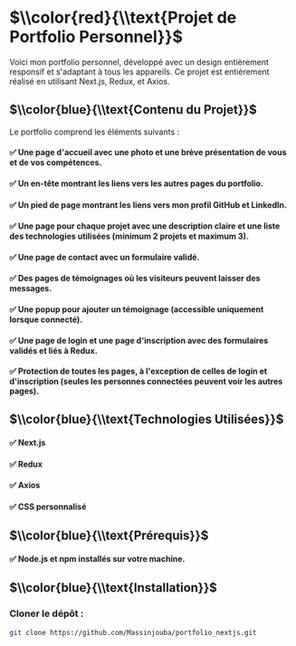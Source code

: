# $\\color{red}{\\text{Projet de Portfolio Personnel}}$
Voici mon portfolio personnel, développé avec un design entièrement responsif et s'adaptant à tous les appareils. Ce projet est entièrement réalisé en utilisant Next.js, Redux, et Axios.

## $\\color{blue}{\\text{Contenu du Projet}}$
Le portfolio comprend les éléments suivants :
####  ✅ Une page d'accueil avec une photo et une brève présentation de vous et de vos compétences.
####  ✅ Un en-tête montrant les liens vers les autres pages du portfolio.
####  ✅ Un pied de page montrant les liens vers mon profil GitHub et LinkedIn.
####  ✅ Une page pour chaque projet avec une description claire et une liste des technologies utilisées (minimum 2 projets et maximum 3).
####  ✅ Une page de contact avec un formulaire validé.
####  ✅ Des pages de témoignages où les visiteurs peuvent laisser des messages.
####  ✅ Une popup pour ajouter un témoignage (accessible uniquement lorsque connecté).
####  ✅ Une page de login et une page d'inscription avec des formulaires validés et liés à Redux.
####  ✅ Protection de toutes les pages, à l'exception de celles de login et d'inscription (seules les personnes connectées peuvent voir les autres pages).

## $\\color{blue}{\\text{Technologies Utilisées}}$
####  ✅ Next.js
####  ✅ Redux
####  ✅ Axios
####  ✅ CSS personnalisé

## $\\color{blue}{\\text{Prérequis}}$
####  ✅ Node.js et npm installés sur votre machine.

## $\\color{blue}{\\text{Installation}}$
### Cloner le dépôt :
```bash
git clone https://github.com/Massinjouba/portfolio_nextjs.git
